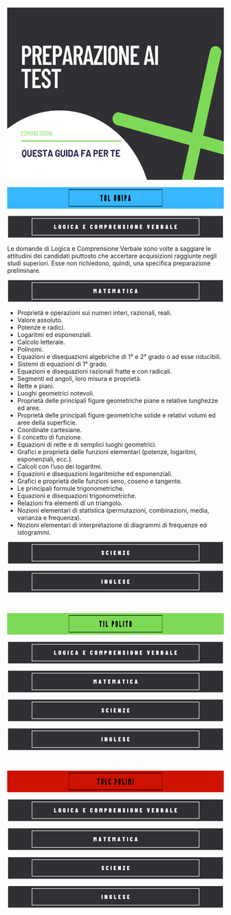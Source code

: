 
<p align="center">
<img height="400" weight="700" style="align:center" 
src="https://github.com/fralabi/images/blob/main/COMPUTER_ENGINEERING/PREPARAZIONE%20AI%20TEST.png">
</p>

<p align="center">
<img height="50" style="align:center" src="https://github.com/fralabi/images/blob/main/COMPUTER_ENGINEERING/TOL%20UNIPA.png">
</p>

<p align="center">
<img height="50" style="align:center" src="https://github.com/fralabi/images/blob/main/COMPUTER_ENGINEERING/LOGICA%20E%20COMPRENSIONE%20VERBALE.png">
</p>

Le domande di Logica e Comprensione Verbale sono volte a saggiare le attitudini
dei candidati piuttosto che accertare acquisizioni raggiunte negli studi superiori.
Esse non richiedono, quindi, una specifica preparazione preliminare.

<p align="center">
<img height="50" style="align:center" src="https://github.com/fralabi/images/blob/main/COMPUTER_ENGINEERING/MATEMATICA.png">
</p>

- Proprietà e operazioni sui numeri interi, razionali, reali. 
- Valore assoluto. 
- Potenze e radici. 
- Logaritmi ed esponenziali. 
- Calcolo letterale. 
- Polinomi. 
- Equazioni e disequazioni algebriche di 1° e 2° grado o ad esse riducibili. 
- Sistemi di equazioni di 1° grado. 
- Equazioni e disequazioni razionali fratte e con radicali. 
- Segmenti ed angoli, loro misura e proprietà. 
- Rette e piani.
- Luoghi geometrici notevoli. 
- Proprietà delle principali figure geometriche piane e relative lunghezze ed aree. 
- Proprietà delle principali figure geometriche solide e relativi volumi ed aree della superficie. 
- Coordinate cartesiane. 
- Il concetto di funzione. 
- Equazioni di rette e di semplici luoghi geometrici. 
- Grafici e proprietà delle funzioni elementari (potenze, logaritmi, esponenziali, ecc.). 
- Calcoli con l’uso dei logaritmi. 
- Equazioni e disequazioni logaritmiche ed esponenziali. 
- Grafici e proprietà delle funzioni seno, coseno e tangente. 
- Le principali formule trigonometriche. 
- Equazioni e disequazioni trigonometriche. 
- Relazioni fra elementi di un triangolo. 
- Nozioni elementari di statistica (permutazioni, combinazioni, media, varianza e frequenza). 
- Nozioni elementari di interpretazione di diagrammi di frequenze ed istogrammi.

<p align="center">
<img height="50" style="align:center" src="https://github.com/fralabi/images/blob/main/COMPUTER_ENGINEERING/SCIENZE.png">
</p>

<p align="center">
<img height="50" style="align:center" src="https://github.com/fralabi/images/blob/main/COMPUTER_ENGINEERING/INGLESE.png">
</p>

<br>
<p align="center">
<img height="50" style="align:center" src="https://github.com/fralabi/images/blob/main/COMPUTER_ENGINEERING/TIL%20POLITO.png">
</p>

<p align="center">
<img height="50" style="align:center" src="https://github.com/fralabi/images/blob/main/COMPUTER_ENGINEERING/LOGICA%20E%20COMPRENSIONE%20VERBALE.png">
</p>

<p align="center">
<img height="50" style="align:center" src="https://github.com/fralabi/images/blob/main/COMPUTER_ENGINEERING/MATEMATICA.png">
</p>

<p align="center">
<img height="50" style="align:center" src="https://github.com/fralabi/images/blob/main/COMPUTER_ENGINEERING/SCIENZE.png">
</p>

<p align="center">
<img height="50" style="align:center" src="https://github.com/fralabi/images/blob/main/COMPUTER_ENGINEERING/INGLESE.png">
</p>

<br>
<p align="center">
<img height="50" style="align:center" src="https://github.com/fralabi/images/blob/main/COMPUTER_ENGINEERING/TOLC%20POLIMI.png">
</p>

<p align="center">
<img height="50" style="align:center" src="https://github.com/fralabi/images/blob/main/COMPUTER_ENGINEERING/LOGICA%20E%20COMPRENSIONE%20VERBALE.png">
</p>

<p align="center">
<img height="50" style="align:center" src="https://github.com/fralabi/images/blob/main/COMPUTER_ENGINEERING/MATEMATICA.png">
</p>

<p align="center">
<img height="50" style="align:center" src="https://github.com/fralabi/images/blob/main/COMPUTER_ENGINEERING/SCIENZE.png">
</p>

<p align="center">
<img height="50" style="align:center" src="https://github.com/fralabi/images/blob/main/COMPUTER_ENGINEERING/INGLESE.png">
</p>
<br>
